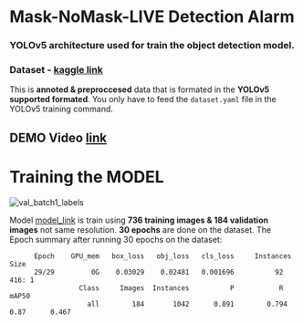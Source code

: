 # Mask-NoMask-LIVE Detection Alarm 
### **YOLOv5** architecture used for train the object detection model. 


### Dataset - [kaggle link](https://www.kaggle.com/datasets/akhilsharmaa/mask-nomask-yolov5)
This is **annoted & preproccesed** data that is formated in the **YOLOv5 supported formated**. You only have to feed the `dataset.yaml` file in the YOLOv5 training command.

## DEMO Video [link](https://youtu.be/q1qlpDHZvZQ)

# Training the MODEL 
![val_batch1_labels](https://user-images.githubusercontent.com/74103314/236662698-ac88f6f8-ac9f-49f6-a07c-f2562bb1454c.jpg)

Model [model_link](https://github.com/akhilsharmaa/NO-MASK-Detection-YOLOv5/blob/main/model.pt) is train using  **736 training images & 184 validation images** not same resolution. **30 epochs** are done on the dataset. The Epoch summary after running 30 epochs on the dataset: 

```      
      Epoch    GPU_mem   box_loss   obj_loss   cls_loss     Instances        Size
      29/29         0G    0.03029    0.02481   0.001696          92        416: 1
                 Class     Images  Instances          P           R         mAP50   
                   all        184       1042      0.891        0.794         0.87      0.467
```

